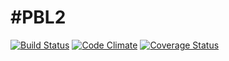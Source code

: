 #PBL2
====

[![Build Status](https://travis-ci.org/cloudspiral-c9/PBL2.svg?branch=sample)](https://travis-ci.org/cloudspiral-c9/PBL2)
[![Code Climate](https://codeclimate.com/github/cloudspiral-c9/PBL2/badges/gpa.svg)](https://codeclimate.com/github/cloudspiral-c9/PBL2)
[![Coverage Status](https://coveralls.io/repos/cloudspiral-c9/PBL2/badge.png)](https://coveralls.io/r/cloudspiral-c9/PBL2)



